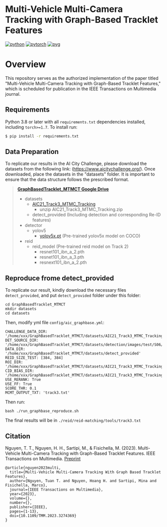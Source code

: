 # Multi-Vehicle Multi-Camera Tracking with Graph-Based Tracklet Features
[![python](https://img.shields.io/badge/Python-3776AB.svg?style=for-the-badge&logo=Python&logoColor=white)](https://www.python.org/)
[![pytorch](https://img.shields.io/badge/PyTorch-EE4C2C.svg?style=for-the-badge&logo=PyTorch&logoColor=white)](https://pytorch.org/)
[![pyg](https://img.shields.io/badge/PyG-3C2179.svg?style=for-the-badge&logo=PyG&logoColor=white)](https://pyg.org/)


# Overview
This repository serves as the authorized implementation of the paper titled "Multi-Vehicle Multi-Camera Tracking with Graph-Based Tracklet Features," which is scheduled for publication in the IEEE Transactions on Multimedia journal.

## Requirements
Python 3.8 or later with all ```requirements.txt``` dependencies installed, including `torch>=1.7`. To install run:
```bash
$ pip install -r requirements.txt
```

## Data Preparation
To replicate our results in the AI City Challenge, please download the datasets from the following link: (https://www.aicitychallenge.org/). Once downloaded, place the datasets in the "datasets" folder. It is important to ensure that the data structure follows the prescribed format.

> **[GraphBasedTracklet_MTMCT Google Drive](https://drive.google.com/drive/folders/15mOqMcO46y30cwcaKTmtOPMHL8HFxbNl?usp=sharing)**
>   * datasets
>     * [AIC21_Track3_MTMC_Tracking](https://www.aicitychallenge.org/2021-data-and-evaluation/)
>       * unzip AIC21_Track3_MTMC_Tracking.zip
>     * detect_provided (Including detection and corresponding Re-ID features)
>   * detector
>     * yolov5
>       * [yolov5x.pt](https://github.com/ultralytics/yolov5/releases/download/v4.0/yolov5x.pt) (Pre-trained yolov5x model on COCO)
>   * reid
>     * reid_model (Pre-trained reid model on Track 2)
>       * resnet101_ibn_a_2.pth
>       * resnet101_ibn_a_3.pth
>       * resnext101_ibn_a_2.pth

## Reproduce frome detect_provided 
To replicate our result, kindly download the necessary files  ```detect_provided```, and put ```detect_provided``` folder under this folder: 
```
cd GraphBasedTracklet_MTMCT
mkdir datasets
cd datasets
```
Then, modify yml file ```config/aic_graphbase.yml```:
```
CHALLENGE_DATA_DIR: '/home/xxx/GraphBasedTracklet_MTMCT/datasets/AIC21_Track3_MTMC_Tracking/'
DET_SOURCE_DIR: '/home/xxx/GraphBasedTracklet_MTMCT/datasets/detection/images/test/S06/'
DATA_DIR: '/home/xxx/GraphBasedTracklet_MTMCT/datasets/detect_provided'
REID_SIZE_TEST: [384, 384]
ROI_DIR: '/home/xxx/GraphBasedTracklet_MTMCT/datasets/AIC21_Track3_MTMC_Tracking/test/S06/'
CID_BIAS_DIR: '/home/xxx/GraphBasedTracklet_MTMCT/datasets/AIC21_Track3_MTMC_Tracking/cam_timestamp/'
USE_RERANK: True
USE_FF: True
SCORE_THR: 0.1
MCMT_OUTPUT_TXT: 'track3.txt'
```
Then run:
```
bash ./run_graphbase_reproduce.sh
```

The final results will be in ```./reid/reid-matching/tools/track3.txt```



## Citation
Nguyen, T. T., Nguyen, H. H., Sartipi, M., & Fisichella, M. (2023). Multi-Vehicle Multi-Camera Tracking with Graph-Based Tracklet Features. IEEE Transactions on Multimedia. [Preprint](https://hoanghnguyen.com/assets/pdf/nguyen2023multi.pdf)

```
@article{nguyen2023multi,
  title={Multi-Vehicle Multi-Camera Tracking With Graph Based Tracklet Features},
  author={Nguyen, Tuan T. and Nguyen, Hoang H. and Sartipi, Mina and Fisichella, Marco},
  journal={IEEE Transactions on Multimedia},
  year={2023},
  volume={},
  number={},
  publisher={IEEE},
  pages={1-13},
  doi={10.1109/TMM.2023.3274369}
}
```
